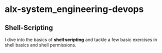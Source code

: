 # alx-system_engineering-devops

## Shell-Scripting

I dive into the basics of ~~**shell scripting**~~ and tackle a few basic exercises in shell basics and shell permissions.
